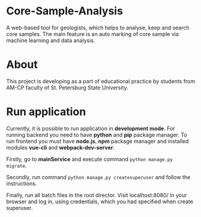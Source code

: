 # Core-Sample-Analysis
A web-based tool for geologists, which helps to analyse, keep and search core samples. The main feature is an auto marking of core sample via machine learning and data analysis. 

# About
This project is developing as a part of educational practice by students from AM-CP faculty of St. Petersburg State University.

# Run application
Currently, it is possible to run application in **development mode**. For running backend you need to have **python** and **pip** package manager. To run frontend you must have **node.js**, **npm** package manager and installed modules **vue-cli** and **webpack-dev-server**.

Firstly, go to **mainService** and execute command `python manage.py migrate`.

Secondly, run command `python manage.py createsuperuser` and follow the instructions.

Finally, run all batch files in the root director. Visit localhost:8080/ in your browser and log in, using credentials, which you had specified when create superuser.
